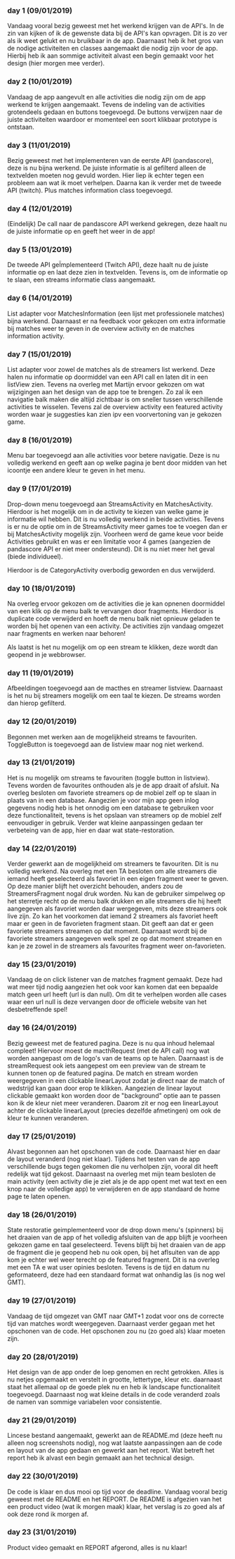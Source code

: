 ### day 1 (09/01/2019)
Vandaag vooral bezig geweest met het werkend krijgen van de API's. In de zin van kijken of ik de gewenste data bij de API's kan opvragen. Dit is zo ver als ik weet gelukt en nu bruikbaar in de app. Daarnaast heb ik het gros van de nodige activiteiten en classes aangemaakt die nodig zijn voor de app. Hierbij heb ik aan sommige activiteit alvast een begin gemaakt voor het design (hier morgen mee verder).

### day 2 (10/01/2019)
Vandaag de app aangevult en alle activities die nodig zijn om de app werkend te krijgen aangemaakt. Tevens de indeling van de activities grotendeels gedaan en buttons toegevoegd. De buttons verwijzen naar de juiste activiteiten waardoor er momenteel een soort klikbaar prototype is ontstaan.

### day 3 (11/01/2019)
Bezig geweest met het implementeren van de eerste API (pandascore), deze is nu bijna werkend. De juiste informatie is al gefilterd alleen de textvelden moeten nog gevuld worden. Hier liep ik echter tegen een probleem aan wat ik moet verhelpen. Daarna kan ik verder met de tweede API (twitch). Plus matches information class toegevoegd.

### day 4 (12/01/2019)
(Eindelijk) De call naar de pandascore API werkend gekregen, deze haalt nu de juiste informatie op en geeft het weer in de app!

### day 5 (13/01/2019)
De tweede API geÏmplementeerd (Twitch API), deze haalt nu de juiste informatie op en laat deze zien in textvelden. Tevens is, om de informatie op te slaan, een streams informatie class aangemaakt.

### day 6 (14/01/2019)
List adapter voor MatchesInformation (een lijst met professionele matches) bijna werkend. Daarnaast er na feedback voor gekozen om extra informatie bij matches weer te geven in de overview activity en de matches information activity. 

### day 7 (15/01/2019)
List adapter voor zowel de matches als de streamers list werkend. Deze halen nu informatie op doormiddel van een API call en laten dit in een listView zien. Tevens na overleg met Martijn ervoor gekozen om wat wijzigingen aan het design van de app toe te brengen. Zo zal ik een navigatie balk maken die altijd zichtbaar is om sneller tussen verschillende activities te wisselen. Tevens zal de overview activity een featured activity worden waar je suggesties kan zien ipv een voorvertoning van je gekozen game.

### day 8 (16/01/2019)
Menu bar toegevoegd aan alle activities voor betere navigatie. Deze is nu volledig werkend en geeft aan op welke pagina je bent door midden van het icoontje een andere kleur te geven in het menu. 

### day 9 (17/01/2019)
Drop-down menu toegevoegd aan StreamsActivity en MatchesActivity. Hierdoor is het mogelijk om in de activity te kiezen van welke game je informatie wil hebben. Dit is nu volledig werkend in beide activities. Tevens is er nu de optie om in de StreamsActivity meer games toe te voegen dan er bij MatchesActivity mogelijk zijn. Voorheen werd de game keue voor beide Activities gebruikt en was er een limitatie voor 4 games (aangezien de pandascore API er niet meer ondersteund). Dit is nu niet meer het geval (biede individueel).

Hierdoor is de CategoryActivity overbodig geworden en dus verwijderd.

### day 10 (18/01/2019)
Na overleg ervoor gekozen om de activities die je kan opnenen doormiddel van een klik op de menu balk te vervangen door fragments. Hierdoor is duplicate code verwijderd en hoeft de menu balk niet opnieuw geladen te worden bij het openen van een activity. De activities zijn vandaag omgezet naar fragments en werken naar behoren!

Als laatst is het nu mogelijk om op een stream te klikken, deze wordt dan geopend in je webbrowser.

### day 11 (19/01/2019)
Afbeeldingen toegevoegd aan de macthes en streamer listview. Daarnaast is het nu bij streamers mogelijk om een taal te kiezen. De streams worden dan hierop gefilterd.

### day 12 (20/01/2019)
Begonnen met werken aan de mogelijkheid streams te favouriten. ToggleButton is toegevoegd aan de listview maar nog niet werkend.


### day 13 (21/01/2019)
Het is nu mogelijk om streams te favouriten (toggle button in listview). Tevens worden de favourites onthouden als je de app draait of afsluit. Na overleg besloten om favoriete streamers op de mobiel zelf op te slaan in plaats van in een database. Aangezien je voor mijn app geen inlog gegevens nodig heb is het onnodig om een database te gebruiken voor deze functionaliteit, tevens is het opslaan van streamers op de mobiel zelf eenvoudiger in gebruik. Verder wat kleine aanpassingen gedaan ter verbeteing van de app, hier en daar wat state-restoration.

### day 14 (22/01/2019)
Verder gewerkt aan de mogelijkheid om streamers te favouriten. Dit is nu volledig werkend. Na overleg met een TA besloten om alle streamers die iemand heeft geselecteerd als favoriet in een eigen fragment weer te geven. Op deze manier blijft het overzicht behouden, anders zou de StreamersFragment nogal druk worden. Nu kan de gebruiker simpelweg op het sterretje recht op de menu balk drukken en alle streamers die hij heeft aangegeven als favoriet worden daar wergegeven, mits deze streamers ook live zijn. Zo kan het voorkomen dat iemand 2 streamers als favoriet heeft maar er geen in de favorieten fragment staan. Dit geeft aan dat er geen favoriete streamers streamen op dat moment. Daarnaast wordt bij de favoriete streamers aangegeven welk spel ze op dat moment streamen en kan je ze zowel in de streamers als favourites fragment weer on-favorieten.

### day 15 (23/01/2019)
Vandaag de on click listener van de matches fragment gemaakt. Deze had wat meer tijd nodig aangezien het ook voor kan komen dat een bepaalde match geen url heeft (url is dan null). Om dit te verhelpen worden alle cases waar een url null is deze vervangen door de officiele website van het desbetreffende spel!


### day 16 (24/01/2019)
Bezig geweest met de featured pagina. Deze is nu qua inhoud helemaal compleet! Hiervoor moest de macthRequest (met de API call) nog wat worden aangepast om de logo's van de teams op te halen. Daarnaast is de streamRequest ook iets aangepest om een preview van de stream te kunnen tonen op de featured pagina. De match en stream worden weergegeven in een clickable linearLayout zodat je direct naar de match of wedstrijd kan gaan door erop te klikken. Aangezien de linear layout clickable gemaakt kon worden door de "background" optie aan te passen kon ik de kleur niet meer veranderen. Daarom zit er nog een linearLayout achter de clickable linearLayout (precies dezelfde afmetingen) om ook de kleur te kunnen veranderen.

### day 17 (25/01/2019)
Alvast begonnen aan het opschonen van de code. Daarnaast hier en daar de layout veranderd (nog niet klaar). Tijdens het testen van de app verschillende bugs tegen gekomen die nu verholpen zijn, vooral dit heeft redelijk wat tijd gekost. Daarnaast na overleg met mijn team besloten de main activity (een activity die je ziet als je de app opent met wat text en een knop naar de volledige app) te verwijderen en de app standaard de home page te laten openen.

### day 18 (26/01/2019)
State restoratie geimplementeerd voor de drop down menu's (spinners) bij het draaien van de app of het volledig afsluiten van de app blijft je voorheen gekozen game en taal geselecteerd. Tevens blijft bij het draaien van de app de fragment die je geopend heb nu ook open, bij het aflsuiten van de app kom je echter wel weer terecht op de featured fragment. Dit is na overleg met een TA e wat user opinies besloten. Tevens is de tijd en datum nu geformateerd, deze had een standaard format wat onhandig las (is nog wel GMT). 

### day 19 (27/01/2019)
Vandaag de tijd omgezet van GMT naar GMT+1 zodat voor ons de correcte tijd van matches wordt weergegeven. Daarnaast verder gegaan met het opschonen van de code. Het opschonen zou nu (zo goed als) klaar moeten zijn.

### day 20 (28/01/2019)
Het design van de app onder de loep genomen en recht getrokken. Alles is nu netjes opgemaakt en verstelt in grootte, lettertype, kleur etc. daarnaast staat het allemaal op de goede plek nu en heb ik landscape functionaliteit toegevoegd. Daarnaast nog wat kleine details in de code veranderd zoals de namen van sommige variabelen voor consistentie.

### day 21 (29/01/2019)
Lincese bestand aangemaakt, gewerkt aan de README.md (deze heeft nu alleen nog screenshots nodig), nog wat laatste aanpassingen aan de code en layout van de app gedaan en gewerkt aan het report. Wat betreft het report heb ik alvast een begin gemaakt aan het technical design.

### day 22 (30/01/2019)
De code is klaar en dus mooi op tijd voor de deadline. Vandaag vooral bezig geweest met de README en het REPORT. De README is afgezien van het een product video (wat ik morgen maak) klaar, het verslag is zo goed als af ook deze rond ik morgen af.

### day 23 (31/01/2019)
Product video gemaakt en REPORT afgerond, alles is nu klaar!
